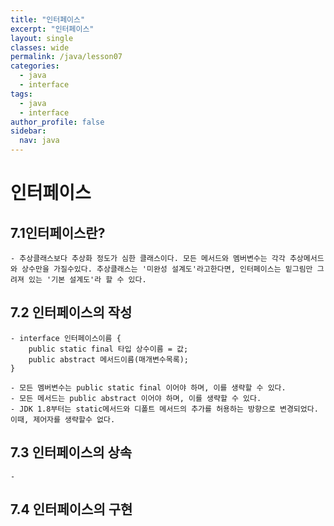 ```yaml
---
title: "인터페이스"
excerpt: "인터페이스"
layout: single
classes: wide
permalink: /java/lesson07
categories:
  - java
  - interface
tags:
  - java
  - interface
author_profile: false
sidebar:
  nav: java
---
```


# 인터페이스

## 7.1인터페이스란?

    - 추상클래스보다 추상화 정도가 심한 클래스이다. 모든 메서드와 멤버변수는 각각 추상메서드와 상수만을 가질수있다. 추상클래스는 '미완성 설계도'라고한다면, 인터페이스는 밑그림만 그려져 있는 '기본 설계도'라 할 수 있다.

## 7.2 인터페이스의 작성

    - interface 인터페이스이름 {
        public static final 타입 상수이름 = 값;
        public abstract 메서드이름(매개변수목록);
    }

    - 모든 멤버변수는 public static final 이어야 하며, 이를 생략할 수 있다.
    - 모든 메서드는 public abstract 이어야 하며, 이를 생략할 수 있다.
    - JDK 1.8부터는 static메서드와 디폴트 메서드의 추가를 허용하는 방향으로 변경되었다. 이때, 제어자를 생략할수 없다.

## 7.3 인터페이스의 상속

    -

## 7.4 인터페이스의 구현
